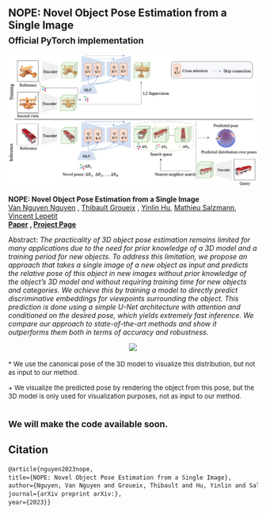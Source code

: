 ## NOPE: Novel Object Pose Estimation from a Single Image <br><sub>Official PyTorch implementation </sub>

![Teaser image](./media/framework.png)

**NOPE: Novel Object Pose Estimation from a Single Image**<br>
[Van Nguyen Nguyen](https://nv-nguyen.github.io/)
, [Thibault Groueix](http://imagine.enpc.fr/~groueixt/)
, [Yinlin Hu](https://yinlinhu.github.io/),
[Mathieu Salzmann](https://people.epfl.ch/mathieu.salzmann), 
[Vincent Lepetit](https://vincentlepetit.github.io/) <br>
**[Paper](https://github.com/nv-nguyen/nope)
, [Project Page](https://nv-nguyen.github.io/nope/)**

Abstract: *The practicality of 3D object pose estimation remains limited for many applications due to the need for prior knowledge of a 3D model and a training period for new objects. To address this limitation, we propose an approach that takes a single image of a new object as input and predicts the relative pose of this object in new images without prior knowledge of the object’s 3D model and without requiring training time for new objects and categories. We achieve this by training a model to directly predict discriminative embeddings for viewpoints surrounding the object. This prediction is done using a simple U-Net architecture with attention and conditioned on the desired pose, which yields extremely fast inference. We compare our approach to state-of-the-art methods and show it outperforms them both in terms of accuracy and robustness.*


<p align="center">
  <img src=./media/result.gif width="50%"/>
</p>

<font size="-1">\* We use the canonical pose of the 3D model to visualize this distribution, but not as input to our method.</font>

<font size="-1">\+ We visualize the predicted pose by rendering the object from this pose, but the 3D model is only used for visualization purposes, not as input to our method.</font>





## <sub>We will make the code available soon. </sub>


## Citation

```latex
@article{nguyen2023nope,
title={NOPE: Novel Object Pose Estimation from a Single Image},
author={Nguyen, Van Nguyen and Groueix, Thibault and Hu, Yinlin and Salzmann, Mathieu and Lepetit, Vincent},
journal={arXiv preprint arXiv:},
year={2023}}
```